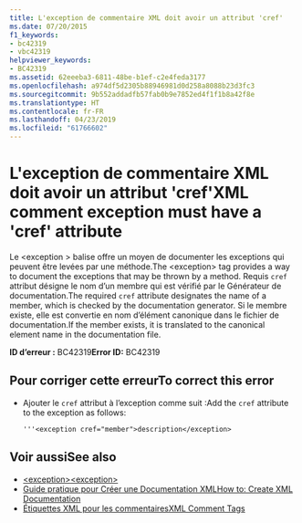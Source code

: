 ```yaml
---
title: L'exception de commentaire XML doit avoir un attribut 'cref'
ms.date: 07/20/2015
f1_keywords:
- bc42319
- vbc42319
helpviewer_keywords:
- BC42319
ms.assetid: 62eeeba3-6811-48be-b1ef-c2e4feda3177
ms.openlocfilehash: a974df5d2305b88946981d0d258a8088b23d3fc3
ms.sourcegitcommit: 9b552addadfb57fab0b9e7852ed4f1f1b8a42f8e
ms.translationtype: HT
ms.contentlocale: fr-FR
ms.lasthandoff: 04/23/2019
ms.locfileid: "61766602"
---
```

# <a name="xml-comment-exception-must-have-a-cref-attribute"></a><span data-ttu-id="ecdb5-102">L'exception de commentaire XML doit avoir un attribut 'cref'</span><span class="sxs-lookup"><span data-stu-id="ecdb5-102">XML comment exception must have a 'cref' attribute</span></span>
<span data-ttu-id="ecdb5-103">Le \<exception > balise offre un moyen de documenter les exceptions qui peuvent être levées par une méthode.</span><span class="sxs-lookup"><span data-stu-id="ecdb5-103">The \<exception> tag provides a way to document the exceptions that may be thrown by a method.</span></span> <span data-ttu-id="ecdb5-104">Requis `cref` attribut désigne le nom d’un membre qui est vérifié par le Générateur de documentation.</span><span class="sxs-lookup"><span data-stu-id="ecdb5-104">The required `cref` attribute designates the name of a member, which is checked by the documentation generator.</span></span> <span data-ttu-id="ecdb5-105">Si le membre existe, elle est convertie en nom d’élément canonique dans le fichier de documentation.</span><span class="sxs-lookup"><span data-stu-id="ecdb5-105">If the member exists, it is translated to the canonical element name in the documentation file.</span></span>  
  
 <span data-ttu-id="ecdb5-106">**ID d’erreur :** BC42319</span><span class="sxs-lookup"><span data-stu-id="ecdb5-106">**Error ID:** BC42319</span></span>  
  
## <a name="to-correct-this-error"></a><span data-ttu-id="ecdb5-107">Pour corriger cette erreur</span><span class="sxs-lookup"><span data-stu-id="ecdb5-107">To correct this error</span></span>  
  
- <span data-ttu-id="ecdb5-108">Ajouter le `cref` attribut à l’exception comme suit :</span><span class="sxs-lookup"><span data-stu-id="ecdb5-108">Add the `cref` attribute to the exception as follows:</span></span>  
  
    ```  
    '''<exception cref="member">description</exception>  
    ```  
  
## <a name="see-also"></a><span data-ttu-id="ecdb5-109">Voir aussi</span><span class="sxs-lookup"><span data-stu-id="ecdb5-109">See also</span></span>

- [<span data-ttu-id="ecdb5-110">\<exception></span><span class="sxs-lookup"><span data-stu-id="ecdb5-110">\<exception></span></span>](../../../visual-basic/language-reference/xmldoc/exception.md)
- [<span data-ttu-id="ecdb5-111">Guide pratique pour Créer une Documentation XML</span><span class="sxs-lookup"><span data-stu-id="ecdb5-111">How to: Create XML Documentation</span></span>](../../../visual-basic/programming-guide/program-structure/how-to-create-xml-documentation.md)
- [<span data-ttu-id="ecdb5-112">Étiquettes XML pour les commentaires</span><span class="sxs-lookup"><span data-stu-id="ecdb5-112">XML Comment Tags</span></span>](../../../visual-basic/language-reference/xmldoc/index.md)
